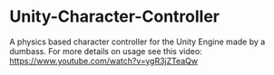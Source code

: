 # Unity-Character-Controller

A physics based character controller for the Unity Engine made by a dumbass.
For more details on usage see this video: https://www.youtube.com/watch?v=ygR3jZTeaQw
